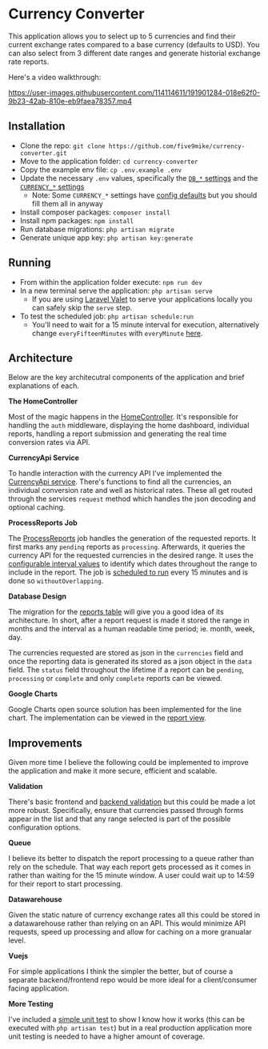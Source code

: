 # Currency Converter

This application allows you to select up to 5 currencies and find their current exchange rates compared to a base currency (defaults to USD). You can also select from 3 different date ranges and generate historial exchange rate reports.

Here's a video walkthrough:

https://user-images.githubusercontent.com/114114611/191901284-018e62f0-9b23-42ab-810e-eb9faea78357.mp4

## Installation

- Clone the repo: `git clone https://github.com/five9mike/currency-converter.git`
- Move to the application folder: `cd currency-converter`
- Copy the example env file: `cp .env.example .env`
- Update the necessary `.env` values, specifically the [`DB_*` settings](https://github.com/five9mike/currency-converter/blob/main/.env.example#L11-L16) and the [`CURRENCY_*` settings](https://github.com/five9mike/currency-converter/blob/main/.env.example#L60-L62)
    - Note: Some `CURRENCY_*` settings have [config defaults](https://github.com/five9mike/currency-converter/blob/main/config/currency.php) but you should fill them all in anyway
- Install composer packages: `composer install`
- Install npm packages: `npm install`
- Run database migrations: `php artisan migrate`
- Generate unique app key: `php artisan key:generate`

## Running

- From within the application folder execute: `npm run dev`
- In a new terminal serve the application: `php artisan serve`
    - If you are using [Laravel Valet](https://laravel.com/docs/9.x/valet) to serve your applications locally you can safely skip the `serve` step.
- To test the scheduled job: `php artisan schedule:run`
    - You'll need to wait for a 15 minute interval for execution, alternatively change `everyFifteenMinutes` with `everyMinute` [here](https://github.com/five9mike/currency-converter/blob/main/app/Console/Kernel.php#L21).

## Architecture

Below are the key architecutral components of the application and brief explanations of each.

**The HomeController**

Most of the magic happens in the [HomeController](https://github.com/five9mike/currency-converter/blob/main/app/Http/Controllers/HomeController.php). It's responsible for handling the `auth` middleware, displaying the home dashboard, individual reports, handling a report submission and generating the real time conversion rates via API.

**CurrencyApi Service**

To handle interaction with the currency API I've implemented the [CurrencyApi service](https://github.com/five9mike/currency-converter/blob/main/app/Services/CurrencyApi.php). There's functions to find all the currencies, an individual conversion rate and well as historical rates. These all get routed through the services `request` method which handles the json decoding and optional caching.

**ProcessReports Job**

The [ProcessReports](https://github.com/five9mike/currency-converter/blob/main/app/Console/ProcessReports.php) job handles the generation of the requested reports. It first marks any `pending` reports as `processing`. Afterwards, it queries the currency API for the requested currencies in the desired range. It uses the [configurable interval values](https://github.com/five9mike/currency-converter/blob/main/config/currency.php#L42-L55) to identify which dates throughout the range to include in the report. The job is [scheduled to run](https://github.com/five9mike/currency-converter/blob/main/app/Console/Kernel.php#L18-L21) every 15 minutes and is done so `withoutOverlapping`.

**Database Design**

The migration for the [reports table](https://github.com/five9mike/currency-converter/blob/main/database/migrations/2022_09_20_064604_create_reports_table.php) will give you a good idea of its architecture. In short, after a report request is made it stored the range in months and the interval as a human readable time period; ie. month, week, day.

The currencies requested are stored as json in the `currencies` field and once the reporting data is generated its stored as a json object in the `data` field. The `status` field throughout the lifetime if a report can be `pending`, `processing` or `complete` and only `complete` reports can be viewed.

**Google Charts**

Google Charts open source solution has been implemented for the line chart. The implementation can be viewed in the [report view](https://github.com/five9mike/currency-converter/blob/main/resources/views/report.blade.php#L18-L39).

## Improvements

Given more time I believe the following could be implemented to improve the application and make it more secure, efficient and scalable.

**Validation**

There's basic frontend and [backend validation](https://github.com/five9mike/currency-converter/blob/main/app/Http/Controllers/HomeController.php#L52-L56) but this could be made a lot more robust. Specifically, ensure that currencies passed through forms appear in the list and that any range selected is part of the possible configuration options.

**Queue**

I believe its better to dispatch the report processing to a queue rather than rely on the schedule. That way each report gets processed as it comes in rather than waiting for the 15 minute window. A user could wait up to 14:59 for their report to start processing.

**Datawarehouse**

Given the static nature of currency exchange rates all this could be stored in a datawarehouse rather than relying on an API. This would minimize API requests, speed up processing and allow for caching on a more granualar level.

**Vuejs**

For simple applications I think the simpler the better, but of course a separate backend/frontend repo would be more ideal for a client/consumer facing application.

**More Testing**

I've included a [simple unit test](https://github.com/five9mike/currency-converter/tree/main/tests/Feature) to show I know how it works (this can be executed with `php artisan test`) but in a real production application more unit testing is needed to have a higher amount of coverage. 

